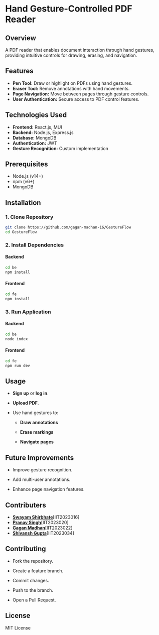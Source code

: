 
# Hand Gesture-Controlled PDF Reader

## Overview
A PDF reader that enables document interaction through hand gestures, providing intuitive controls for drawing, erasing, and navigation.

## Features
- **Pen Tool:** Draw or highlight on PDFs using hand gestures.
- **Eraser Tool:** Remove annotations with hand movements.
- **Page Navigation:** Move between pages through gesture controls.
- **User Authentication:** Secure access to PDF control features.

## Technologies Used
- **Frontend:** React.js, MUI
- **Backend:** Node.js, Express.js
- **Database:** MongoDB
- **Authentication:** JWT
- **Gesture Recognition:** Custom implementation

## Prerequisites
- Node.js (v14+)
- npm (v6+)
- MongoDB

## Installation

### 1. Clone Repository
```bash
git clone https://github.com/gagan-madhan-16/GestureFlow
cd GestureFlow
```
### 2. Install Dependencies

#### Backend
```bash
cd be
npm install
```

#### Frontend
```bash
cd fe
npm install
```

### 3. Run Application

#### Backend
```bash
cd be
node index
```

#### Frontend
```bash
cd fe
npm run dev
```

## Usage

- **Sign up** or **log in**.
   
- **Upload PDF**.
   
- Use hand gestures to:
   
   - **Draw annotations**
   
   - **Erase markings**
   
   - **Navigate pages**

## Future Improvements

- Improve gesture recognition.
   
- Add multi-user annotations.
   
- Enhance page navigation features.

## Contributers

- **[Swayam Shirbhate](https://github.com/Swayamo/)**[IIT2023016]
- **[Pranav Singh](https://github.com/pranavsingh0111)**[IIT2023020] 
- **[Gagan Madhan](https://github.com/gagan-madhan-16)**[IIT2023022] 
- **[Shivansh Gupta](https://github.com/Shivg2901)**[IIT2023034] 

## Contributing

- Fork the repository.
   
- Create a feature branch.
   
- Commit changes.
   
- Push to the branch.
   
- Open a Pull Request.

## License

MIT License
